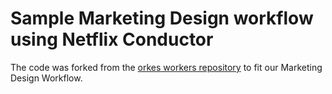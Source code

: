# Sample Marketing Design workflow using Netflix Conductor

The code was forked from the [orkes workers repository](https://github.com/orkes-io/orkesworkers) to fit our Marketing Design Workflow.
